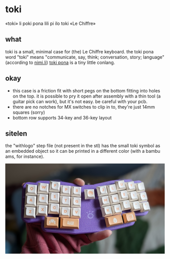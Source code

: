 # toki 
«toki» li poki pona lili pi ilo toki «Le Chiffre»

## what
toki is a small, minimal case for (the) Le Chiffre keyboard. the toki pona word "toki" means "communicate, say, think; conversation, story; language" (according to [nimi.li](https://nimi.li)) [toki pona](https://tokipona.org/#about) is a tiny little conlang. 

## okay
- this case is a friction fit with short pegs on the bottom fitting into holes on the top. it is possible to pry it open after assembly with a thin tool (a guitar pick can work), but it's not easy. be careful with your pcb.
- there are no notches for MX switches to clip in to, they're just 14mm squares (sorry)
- bottom row supports 34-key and 36-key layout

## sitelen
the "withlogo" step file (not present in the stl) has the small toki symbol as an embedded object so it can be printed in a different color (with a bambu ams, for instance).

![toki_chiff.jpg](toki_chiff.jpg)
